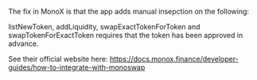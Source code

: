 The fix in MonoX is that the app adds manual insepction on the following: 

listNewToken, addLiquidity, swapExactTokenForToken and swapTokenForExactToken requires that the token has been approved in advance.

See their official website here: https://docs.monox.finance/developer-guides/how-to-integrate-with-monoswap